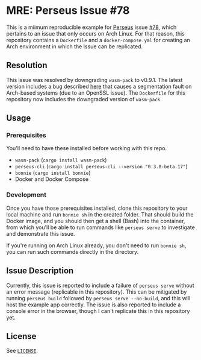 # MRE: Perseus Issue #78

This is a miimum reproducible example for [Perseus](https://github.com/arctic-hen7/perseus) issue [#78](https://github.com/arctic-hen7/perseus/issues/78), which pertains to an issue that only occurs on Arch Linux. For that reason, this repository contains a `Dockerfile` and a `docker-compose.yml` for creating an Arch environment in which the issue can be replicated.

## Resolution

This issue was resolved by downgrading `wasm-pack` to v0.9.1. The latest version includes a bug described [here](https://github.com/rustwasm/wasm-pack/issues/823) that causes a segmentation fault on Arch-based systems (due to an OpenSSL issue). The `Dockerfile` for this repository now includes the downgraded version of `wasm-pack`.

## Usage

### Prerequisites

You'll need to have these installed before working with this repo.

- `wasm-pack` (`cargo install wasm-pack`)
- `perseus-cli` (`cargo install perseus-cli --version "0.3.0-beta.17"`)
- `bonnie` (`cargo install bonnie`)
- Docker and Docker Compose

### Development

Once you have those prerequisites installed, clone this repository to your local machine and run `bonnie sh` in the created folder. That should build the Docker image, and you should then get a shell (Bash) into the container, from which you'll be able to run commands like `perseus serve` to investigate and demonstrate this issue.

If you're running on Arch Linux already, you don't need to run `bonnie sh`, you can run such commands directly in the directory.

## Issue Description

Currently, this issue is reported to include a failure of `perseus serve` without an error message (replicable in this repository). This can be mitigated by running `perseus build` followed by `perseus serve --no-build`, and this will host the example app correctly. The issue is also reported to include a console error in the browser, though I can't replicate this in this repository yet.

## License

See [`LICENSE`](./LICENSE).
